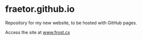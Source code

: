 # fraetor.github.io
Repository for my new website, to be hosted with GitHub pages.

Access the site at www.frost.cx
